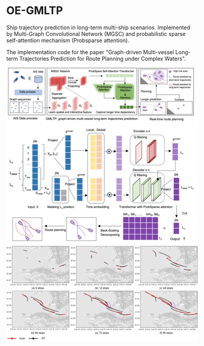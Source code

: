 # OE-GMLTP
Ship trajectory prediction in long-term multi-ship scenarios. Implemented by Multi-Graph Convolutional Network (MGSC) and probabilistic sparse self-attention mechanism (Probsparse attention).

The implementation code for the paper "Graph-driven Multi-vessel Long-term Trajectories Prediction for Route Planning under Complex Waters".

![Figure01](https://github.com/KaysenWB/OE-GMLTP/blob/main/Figure01.jpg?raw=true)
![Figure02](https://github.com/KaysenWB/OE-GMLTP/blob/main/Figure02.jpg?raw=true)
![Figure03](https://github.com/KaysenWB/OE-GMLTP/blob/main/Figure03.jpg?raw=true)
